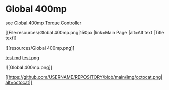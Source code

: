 # Global 400mp

see [Global 400mp Torque Controller](https://www.srtorque.com/error-proofing-tools/radio-equipped-torque-controllers/torque-controllers-for-assembly-error-proofing/global-400mp-torque-controller/)

[[File:resources/Global 400mp.png|150px |link=Main Page |alt=Alt text |Title text]]

![[resources/Global 400mp.png]]

[test.md](/docs/tools/openprotocol/sturtevant.md)
[test.png](/docs/tools/openprotocol/resources/Global400mp.png)


![[Global 400mp.png]]

[[https://github.com/USERNAME/REPOSITORY/blob/main/img/octocat.png|alt=octocat]]
